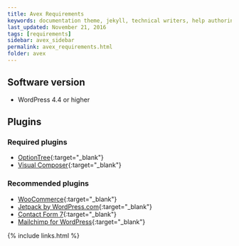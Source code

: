 ```yaml
---
title: Avex Requirements
keywords: documentation theme, jekyll, technical writers, help authoring tools, hat replacements
last_updated: November 21, 2016
tags: [requirements]
sidebar: avex_sidebar
permalink: avex_requirements.html
folder: avex
---
```


## Software version

* WordPress 4.4 or higher

## Plugins

### Required plugins

* [OptionTree](https://wordpress.org/plugins/option-tree){:target="_blank"}
* [Visual Composer](https://codecanyon.net/item/visual-composer-page-builder-for-wordpress/242431){:target="_blank"}

### Recommended plugins

* [WooCommerce](https://wordpress.org/plugins/woocommerce){:target="_blank"}
* [Jetpack by WordPress.com](https://wordpress.org/plugins/jetpack){:target="_blank"}
* [Contact Form 7](https://wordpress.org/plugins/contact-form-7){:target="_blank"}
* [Mailchimp for WordPress](https://wordpress.org/plugins/mailchimp-for-wp){:target="_blank"}

{% include links.html %}

